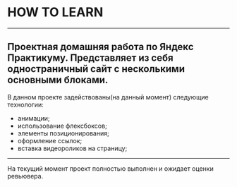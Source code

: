 # HOW TO LEARN
---
Проектная домашняя работа по Яндекс Практикуму. Представляет из себя одностраничный сайт с несколькими основными блоками.
---
В данном проекте задействованы(на данный момент) следующие технологии:
* анимации;
* использование флексбоксов;
* элементы позиционирования;
* оформление ссылок;
* вставка видеороликов на страницу;
---
На текущий момент проект полностью выполнен и ожидает оценки ревьювера.
